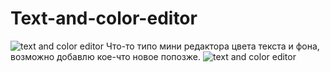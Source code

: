 # Text-and-color-editor
![text and color editor](https://user-images.githubusercontent.com/41924146/43641994-cadd85ba-9736-11e8-8ff4-e908206adc27.png)
Что-то типо мини редактора цвета текста и фона, возможно добавлю кое-что новое попозже.
![text and color editor](https://user-images.githubusercontent.com/41924146/43641954-99bee5b4-9736-11e8-9f22-5d3c3689c5bb.gif)
